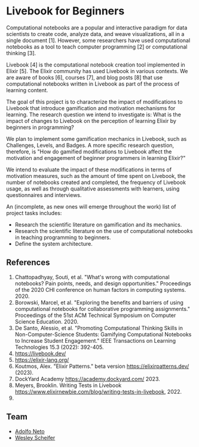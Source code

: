 # Livebook for Beginners

Computational notebooks are a popular and interactive paradigm for data scientists to create code, analyze data, and weave visualizations, all in a single document [1]. However, some researchers have used computational notebooks as a tool to teach computer programming [2] or computational thinking [3].

Livebook [4] is the computational notebook creation tool implemented in Elixir [5]. The Elixir community has used Livebook in various contexts. We are aware of books [6], courses [7], and blog posts [8] that use computational notebooks written in Livebook as part of the process of learning content.

The goal of this project is to characterize the impact of modifications to Livebook that introduce gamification and motivation mechanisms for learning. The research question we intend to investigate is: What is the impact of changes to Livebook on the perception of learning Elixir by beginners in programming?

We plan to implement some gamification mechanics in Livebook, such as Challenges, Levels, and Badges. A more specific research question, therefore, is "How do gamified modifications to Livebook affect the motivation and engagement of beginner programmers in learning Elixir?"

We intend to evaluate the impact of these modifications in terms of motivation measures, such as the amount of time spent on Livebook, the number of notebooks created and completed, the frequency of Livebook usage, as well as through qualitative assessments with learners, using questionnaires and interviews.

An (incomplete, as new ones will emerge throughout the work) list of project tasks includes:

- Research the scientific literature on gamification and its mechanics.
- Research the scientific literature on the use of computational notebooks in teaching programming to beginners.
- Define the system architecture.

## References

1.  Chattopadhyay, Souti, et al. "What's wrong with computational notebooks? Pain points, needs, and design opportunities." Proceedings of the 2020 CHI conference on human factors in computing systems. 2020. 
2.  Borowski, Marcel, et al. "Exploring the benefits and barriers of using computational notebooks for collaborative programming assignments." Proceedings of the 51st ACM Technical Symposium on Computer Science Education. 2020.
3.  De Santo, Alessio, et al. "Promoting Computational Thinking Skills in Non-Computer-Science Students: Gamifying Computational Notebooks to Increase Student Engagement." IEEE Transactions on Learning Technologies 15.3 (2022): 392-405.
4.  <https://livebook.dev/> 
5.  <https://elixir-lang.org/> 
6.  Koutmos, Alex. "Elixir Patterns." beta version <https://elixirpatterns.dev/> (2023).
7.  DockYard Academy <https://academy.dockyard.com/> 2023.
8. Meyers, Brooklin. Writing Tests in Livebook <https://www.elixirnewbie.com/blog/writing-tests-in-livebook>, 2022.
9. 

## Team

- [Adolfo Neto](http://adolfont.github.io)
- [Wesley Scheifer](https://github.com/wesleyscheifer77)

